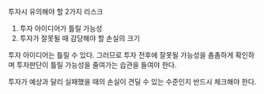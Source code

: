투자시 유의해야 할 2가지 리스크

1. 투자 아이디어가 틀릴 가능성
1. 투자가 잘못될 때 감당해야 할 손실의 크기

투자 아이디어는 틀릴 수 있다. 그러므로 투자 전후에 잘못될 가능성을 촘촘하게 확인하며 투자판단이 틀릴 가능성을 줄여가는 습관을 들여야 한다.

투자가 예상과 달리 실패했을 때의 손실이 견딜 수 있는 수준인지 반드시 체크해야 한다.